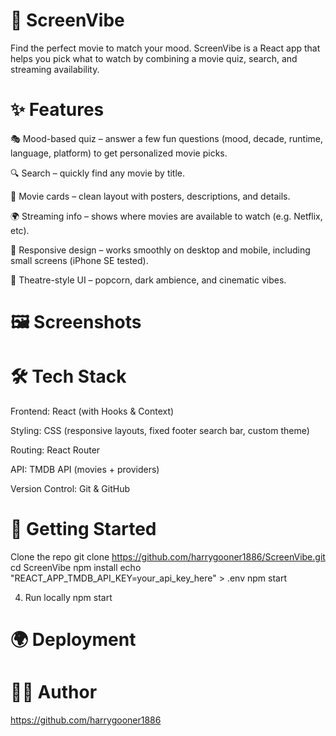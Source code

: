 # 🍿 ScreenVibe

Find the perfect movie to match your mood.
ScreenVibe is a React app that helps you pick what to watch by combining a movie quiz, search, and streaming availability.

# ✨ Features

🎭 Mood-based quiz – answer a few fun questions (mood, decade, runtime, language, platform) to get personalized movie picks.

🔍 Search – quickly find any movie by title.

🎥 Movie cards – clean layout with posters, descriptions, and details.

🌍 Streaming info – shows where movies are available to watch (e.g. Netflix, etc).

📱 Responsive design – works smoothly on desktop and mobile, including small screens (iPhone SE tested).

🎨 Theatre-style UI – popcorn, dark ambience, and cinematic vibes.

# 🖼️ Screenshots

# 🛠️ Tech Stack

Frontend: React (with Hooks & Context)

Styling: CSS (responsive layouts, fixed footer search bar, custom theme)

Routing: React Router

API: TMDB API
 (movies + providers)

Version Control: Git & GitHub

# 🚀 Getting Started

Clone the repo
git clone https://github.com/harrygooner1886/ScreenVibe.git
cd ScreenVibe
npm install
echo "REACT_APP_TMDB_API_KEY=your_api_key_here" > .env
npm start

4. Run locally
npm start

# 🌍 Deployment

# 👨‍💻 Author 

https://github.com/harrygooner1886

